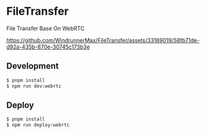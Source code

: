 # FileTransfer
File Transfer Base On WebRTC

https://github.com/WindrunnerMax/FileTransfer/assets/33169019/58fb71de-d92a-435b-870e-30745c173b3e

## Development

```bash
$ pnpm install
$ npm run dev:webrtc
```
## Deploy

```bash 
$ pnpm install
$ npm run deploy:webrtc
```
